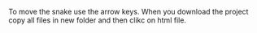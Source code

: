 To move the snake use the arrow keys.
When you download the project copy all files in new folder and then clikc on html file.
